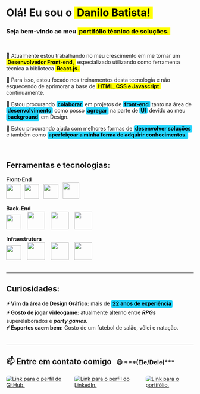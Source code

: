 <!---
danilo-batista/danilo-batista is a ✨ special ✨ repository because its `README.md` (this file) appears on your GitHub profile.
You can click the Preview link to take a look at your changes.
--->

# Olá! Eu sou o <mark>&nbsp;Danilo Batista!&nbsp;</mark><br />
### Seja bem-vindo ao meu <mark color="#22D4FD">&nbsp;portifólio técnico de soluções.</strong>&nbsp;</mark>
<br />

 🔭  Atualmente estou trabalhando no meu crescimento em me tornar um <mark><strong>&nbsp;Desenvolvedor Front-end,</strong>&nbsp;</mark> especializado utilizando como ferramenta técnica a biblioteca <mark><strong>&nbsp;React.js.</strong>&nbsp;</mark> 
  
 🌱 Para isso, estou focado nos treinamentos desta tecnologia e não esquecendo de aprimorar a base de <mark><strong>&nbsp;HTML, CSS e Javascript</strong>&nbsp;</mark> continuamente.

 👯 Estou procurando <mark style="border-radius: 0.25rem; background-color: #22D4FD"><strong>&nbsp;colaborar</strong>&nbsp;</mark> em projetos de <mark style="border-radius: 0.25rem; background-color: #22D4FD"><strong>&nbsp;front-end</strong>&nbsp;</mark> tanto na área de <mark style="border-radius: 0.25rem; background-color: #22D4FD"><strong>&nbsp;desenvolvimento</strong>&nbsp;</mark> como posso <mark style="padding-bottom: 0.15rem; border-radius: 0.25rem; background-color: #22D4FD"><strong>&nbsp;agregar</strong>&nbsp;</mark> na parte de <mark style="border-radius: 0.25rem; background-color: #22D4FD"><strong>&nbsp;UI</strong>&nbsp;</mark> devido ao meu <mark style="padding-bottom: 0.15rem; border-radius: 0.25rem; background-color: #22D4FD"><strong>&nbsp;background</strong>&nbsp;</mark> em Design.

 🤔 Estou procurando ajuda com melhores formas de <mark style="padding-bottom: 0.15rem; border-radius: 0.25rem; background-color: #22D4FD"><strong>&nbsp;desenvolver soluções</strong>&nbsp;</mark> e também como <mark style="padding-bottom: 0.15rem; border-radius: 0.25rem; background-color: #22D4FD"><strong>&nbsp;aperfeiçoar a minha forma de adquirir conhecimentos.&nbsp;</strong></mark>
 
 <br />

 <h2>Ferramentas e tecnologias:</h2>

**Front-End**<br />
<img src="https://cdn.jsdelivr.net/gh/devicons/devicon@latest/icons/html5/html5-original.svg" width="40" />&nbsp;
<img src="https://cdn.jsdelivr.net/gh/devicons/devicon@latest/icons/css3/css3-original.svg" width="40" />&nbsp;&nbsp;
<img src="https://cdn.jsdelivr.net/gh/devicons/devicon@latest/icons/javascript/javascript-original.svg" width="40" />&nbsp;&nbsp;
<img src="https://cdn.jsdelivr.net/gh/devicons/devicon@latest/icons/react/react-original.svg" width="44" />&nbsp;

**Back-End**<br />
<img src="https://cdn.jsdelivr.net/gh/devicons/devicon@latest/icons/mysql/mysql-original.svg" width="40" />&nbsp;&nbsp;&nbsp;
<img src="https://cdn.jsdelivr.net/gh/devicons/devicon@latest/icons/nodejs/nodejs-original-wordmark.svg" width="48" />&nbsp;&nbsp;&nbsp;
<img src="https://cdn.jsdelivr.net/gh/devicons/devicon@latest/icons/express/express-original-wordmark.svg" width="48" />&nbsp;&nbsp;&nbsp;
<img src="https://cdn.jsdelivr.net/gh/devicons/devicon@latest/icons/sequelize/sequelize-original-wordmark.svg" width="48" />&nbsp;

**Infraestrutura**<br />
<img src="https://cdn.jsdelivr.net/gh/devicons/devicon@latest/icons/apple/apple-original.svg" width="40" />&nbsp;&nbsp;&nbsp;
<img src="https://cdn.jsdelivr.net/gh/devicons/devicon@latest/icons/git/git-original-wordmark.svg" width="48" />&nbsp;&nbsp;&nbsp;
<img src="https://cdn.jsdelivr.net/gh/devicons/devicon@latest/icons/github/github-original.svg" width="48" />&nbsp;&nbsp;&nbsp;
<img src="https://cdn.jsdelivr.net/gh/devicons/devicon@latest/icons/windows11/windows11-original.svg" width="48" />&nbsp;<br /><br />

<hr />

          
<h2 style="border: none">Curiosidades:</h2>

 **⚡ Vim da área de Design Gráfico:** mais de <mark style="padding-bottom: 0.15rem; border-radius: 0.25rem; background-color: #22D4FD"><strong>&nbsp;22 anos de experiência&nbsp;</strong></mark><br />
 **⚡ Gosto de jogar videogame:** atualmente alterno entre ***RPGs*** superelaborados e ***party games.***<br />
 **⚡ Esportes caem bem:** Gosto de um futebol de salão, vôlei e natação.<br /><br />

<hr />


 <h2 style="border: none"> 📫 Entre em contato comigo <span style="font-size: 1rem; padding: 0.5rem">😄 ***(Ele/Dele)***</span></h2>

<p style="display:flex; justify-content:flex-start; gap:1rem;">
    <a href="https://github.com/danilo-batista"><img style="border-radius: 0.375rem" src="https://img.shields.io/badge/github-555?style=for-the-badge&logo=github" alt="Link para o perfil do GitHub." loading="lazy" /></a>
    <a href="https://www.linkedin.com/in/danilobatista"><img style="border-radius: 0.375rem;" src="https://img.shields.io/badge/linkedin-333?style=for-the-badge&logo=linkedin" alt="Link para o perfil do LinkedIn." loading="lazy" /></a>
    <a href="https://www.danilobatista.com"><img style="border-radius: 0.375rem" src="https://img.shields.io/badge/portfolio-222?style=for-the-badge&logo=microsoftedge" alt="Link para o portifólio." loading="lazy" /></a>
</p>